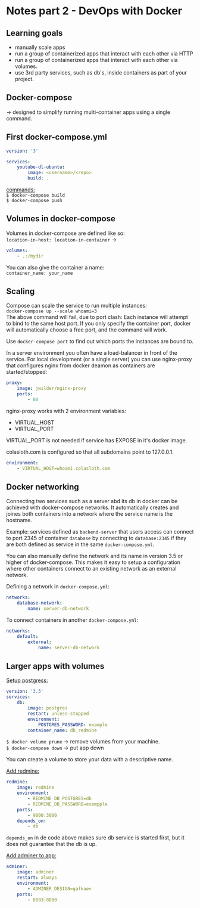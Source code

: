 # Notes part 2 - DevOps with Docker 

## Learning goals
- manually scale apps
- run a group of containerized apps that interact with each other via HTTP
- run a group of containerized apps that interact with each other via volumes.
- use 3rd party services, such as db's, inside containers as part of your project.

## Docker-compose
-> designed to simplify running multi-container apps using a single command.

## First docker-compose.yml 
```yaml
version: '3'

services: 
    youtube-dl-ubuntu:
        image: <username>/<repo>
        build: .
```

<ins>commands:</ins> <br>
`$ docker-compose build` <br>
`$ docker-compose push` <br>

## Volumes in docker-compose
Volumes in docker-compose are defined like so: <br>
`location-in-host: location-in-container` -> <br>

```yaml
volumes:
    - .:/mydir
```

You can also give the container a name: <br>
`container_name: your_name` <br>

## Scaling
Compose can scale the service to run multiple instances: <br>
`docker-compose up --scale whoami=3` <br>
The above command will fail, due to port clash: Each instance will attempt to bind to the same host port. If you only specify the container port, docker will automatically choose a free port, and the command will work. <br>

Use `docker-compose port` to find out which ports the instances are bound to. <br>

In a server environment you often have a load-balancer in front of the service. For local development (or a single server) you can use nginx-proxy that configures nginx from docker deamon as containers are started/stopped: <br>

```yaml
proxy:
    image: jwilder/nginx-proxy
    ports: 
        - 80
```

nginx-proxy works with 2 environment variables:
- VIRTUAL_HOST
- VIRTUAL_PORT

VIRTUAL_PORT is not needed if service has EXPOSE in it's docker image. <br>

colasloth.com is configured so that all subdomains point to 127.0.0.1. <br>

```yaml
environment:
    - VIRTUAL_HOST=whoami.colasloth.com
```

## Docker networking
Connecting two services such as a server abd its db in docker can be achieved with docker-compose networks. It automatically creates and joines both containers into a network where the service name is the hostname. <br>

Example: services defined as `backend-server` that users access can connect to port 2345 of container `database` by connecting to `database:2345` if they are both defined as service in the same `docker-compose.yml`. <br>

You can also manually define the network and its name in version 3.5 or higher of docker-compose. This makes it easy to setup a configuration where other containers connect to an existing network as an external network. <br>

Defining a network in `docker-compose.yml`: <br>
```yaml
networks:
    database-network:
        name: server-db-network
```

To connect containers in another `docker-compose.yml`: <br>

```yaml
networks:
    default:
        external:
            name: server-db-network
```

## Larger apps with volumes
<ins>Setup postgress:</ins> <br>

```yaml
version: '3.5'
services:
    db:
        image: postgres
        restart: unless-stopped
        environment:
            POSTGRES_PASSWORD: example
        container_name: db_redmine
```

`$ docker volume prune` -> remove volumes from your machine. <br>
`$ docker-compose down` -> put app down <br>

You can create a volume to store your data with a descriptive name. <br>

<ins>Add redmine:</ins> <br>

```yaml
redmine:    
    image: redmine
    environment:
        - REDMINE_DB_POSTGRES=db
        - REDMINE_DB_PASSWORD=exampple
    ports:
        - 9000:3000
    depends_on: 
        - db
```

`depends_on` in de code above makes sure db service is started first, but it does not guarantee that the db is up. <br>

<ins>Add adminer to app:</ins> <br>

```yaml
adminer:
    image: adminer
    restart: always
    environment:
        - ADMINER_DESIGN=galkaev
    ports:
        - 8083:8080
```






